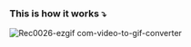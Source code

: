 ### This is how it works ⤵️

![Rec0026-ezgif com-video-to-gif-converter](https://github.com/alisalehi1380/find-pair-numbers-golang/assets/111766206/ce97adb3-871a-443f-8bde-26b45c74343e)

